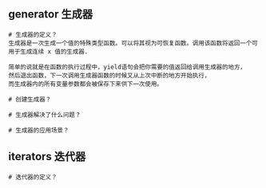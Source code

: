 ## generator 生成器
```
# 生成器的定义？
生成器是一次生成一个值的特殊类型函数。可以将其视为可恢复函数。调用该函数将返回一个可用于生成连续 x 值的生成器.

简单的说就是在函数的执行过程中，yield语句会把你需要的值返回给调用生成器的地方，
然后退出函数，下一次调用生成器函数的时候又从上次中断的地方开始执行，
而生成器内的所有变量参数都会被保存下来供下一次使用。

# 创建生成器？

# 生成器解决了什么问题？

# 生成器的应用场景？
```
## iterators 迭代器
```
# 迭代器的定义？
```
